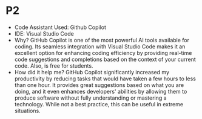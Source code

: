# P2

- Code Assistant Used: Github Copilot
- IDE: Visual Studio Code
- Why? GitHub Copilot is one of the most powerful AI tools available for coding. Its seamless integration with Visual Studio Code makes it an excellent option for enhancing coding efficiency by providing real-time code suggestions and completions based on the context of your current code. Also, is free for students.
- How did it help me? GitHub Copilot significantly increased my productivity by reducing tasks that would have taken a few hours to less than one hour. It provides great suggestions based on what you are doing, and it even enhances developers' abilities by allowing them to produce software without fully understanding or mastering a technology. While not a best practice, this can be useful in extreme situations.
